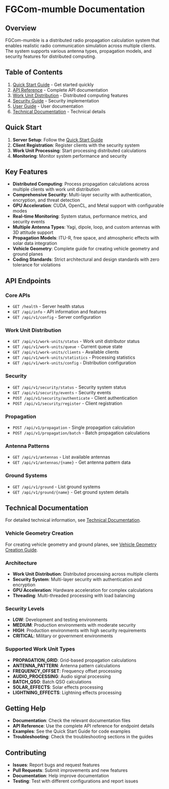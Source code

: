 # FGCom-mumble Documentation

## Overview

FGCom-mumble is a distributed radio propagation calculation system that enables realistic radio communication simulation across multiple clients. The system supports various antenna types, propagation models, and security features for distributed computing.

## Table of Contents

1. [Quick Start Guide](QUICK_START_GUIDE.md) - Get started quickly
2. [API Reference](API_REFERENCE_COMPLETE.md) - Complete API documentation
3. [Work Unit Distribution](WORK_UNIT_DISTRIBUTION_API.md) - Distributed computing features
4. [Security Guide](SECURITY_API_DOCUMENTATION.md) - Security implementation
5. [User Guide](USER_GUIDE_SIMPLE.md) - User documentation
6. [Technical Documentation](#technical-documentation) - Technical details

## Quick Start

1. **Server Setup**: Follow the [Quick Start Guide](QUICK_START_GUIDE.md)
2. **Client Registration**: Register clients with the security system
3. **Work Unit Processing**: Start processing distributed calculations
4. **Monitoring**: Monitor system performance and security

## Key Features

- **Distributed Computing**: Process propagation calculations across multiple clients with work unit distribution
- **Comprehensive Security**: Multi-layer security with authentication, encryption, and threat detection
- **GPU Acceleration**: CUDA, OpenCL, and Metal support with configurable modes
- **Real-time Monitoring**: System status, performance metrics, and security events
- **Multiple Antenna Types**: Yagi, dipole, loop, and custom antennas with 3D attitude support
- **Propagation Models**: ITU-R, free space, and atmospheric effects with solar data integration
- **Vehicle Geometry**: Complete guide for creating vehicle geometry and ground planes
- **Coding Standards**: Strict architectural and design standards with zero tolerance for violations

## API Endpoints

### Core APIs
- `GET /health` - Server health status
- `GET /api/info` - API information and features
- `GET /api/v1/config` - Server configuration

### Work Unit Distribution
- `GET /api/v1/work-units/status` - Work unit distributor status
- `GET /api/v1/work-units/queue` - Current queue state
- `GET /api/v1/work-units/clients` - Available clients
- `GET /api/v1/work-units/statistics` - Processing statistics
- `GET /api/v1/work-units/config` - Distribution configuration

### Security
- `GET /api/v1/security/status` - Security system status
- `GET /api/v1/security/events` - Security events
- `POST /api/v1/security/authenticate` - Client authentication
- `POST /api/v1/security/register` - Client registration

### Propagation
- `POST /api/v1/propagation` - Single propagation calculation
- `POST /api/v1/propagation/batch` - Batch propagation calculations

### Antenna Patterns
- `GET /api/v1/antennas` - List available antennas
- `GET /api/v1/antennas/{name}` - Get antenna pattern data

### Ground Systems
- `GET /api/v1/ground` - List ground systems
- `GET /api/v1/ground/{name}` - Get ground system details

## Technical Documentation

For detailed technical information, see [Technical Documentation](TECHNICAL_DOCUMENTATION.md).

### Vehicle Geometry Creation

For creating vehicle geometry and ground planes, see [Vehicle Geometry Creation Guide](VEHICLE_GEOMETRY_CREATION_GUIDE.md).

### Architecture
- **Work Unit Distribution**: Distributed processing across multiple clients
- **Security System**: Multi-layer security with authentication and encryption
- **GPU Acceleration**: Hardware acceleration for complex calculations
- **Threading**: Multi-threaded processing with load balancing

### Security Levels
- **LOW**: Development and testing environments
- **MEDIUM**: Production environments with moderate security
- **HIGH**: Production environments with high security requirements
- **CRITICAL**: Military or government environments

### Supported Work Unit Types
- **PROPAGATION_GRID**: Grid-based propagation calculations
- **ANTENNA_PATTERN**: Antenna pattern calculations
- **FREQUENCY_OFFSET**: Frequency offset processing
- **AUDIO_PROCESSING**: Audio signal processing
- **BATCH_QSO**: Batch QSO calculations
- **SOLAR_EFFECTS**: Solar effects processing
- **LIGHTNING_EFFECTS**: Lightning effects processing

## Getting Help

- **Documentation**: Check the relevant documentation files
- **API Reference**: Use the complete API reference for endpoint details
- **Examples**: See the Quick Start Guide for code examples
- **Troubleshooting**: Check the troubleshooting sections in the guides

## Contributing

- **Issues**: Report bugs and request features
- **Pull Requests**: Submit improvements and new features
- **Documentation**: Help improve documentation
- **Testing**: Test with different configurations and report issues
